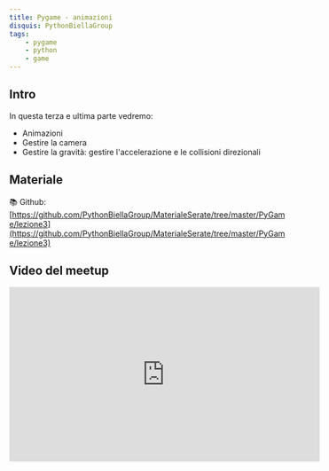```yaml
---
title: Pygame - animazioni
disquis: PythonBiellaGroup
tags:
    - pygame
    - python
    - game
---
```


## Intro

In questa terza e ultima parte vedremo:

* Animazioni
* Gestire la camera
* Gestire la gravità: gestire l'accelerazione e le collisioni direzionali

## Materiale

📚 Github:
[https://github.com/PythonBiellaGroup/MaterialeSerate/tree/master/PyGame/lezione3](https://github.com/PythonBiellaGroup/MaterialeSerate/tree/master/PyGame/lezione3)

## Video del meetup

<iframe width="560" height="315" src="https://www.youtube.com/embed/V3VuqFeJ1hc?si=K3ad-ArUTPU8bwtI" title="YouTube video player" frameborder="0" allow="accelerometer; autoplay; clipboard-write; encrypted-media; gyroscope; picture-in-picture; web-share" allowfullscreen></iframe>
